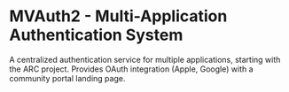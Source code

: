 # MVAuth2 - Multi-Application Authentication System

A centralized authentication service for multiple applications, starting with the ARC project. Provides OAuth integration (Apple, Google) with a community portal landing page.
